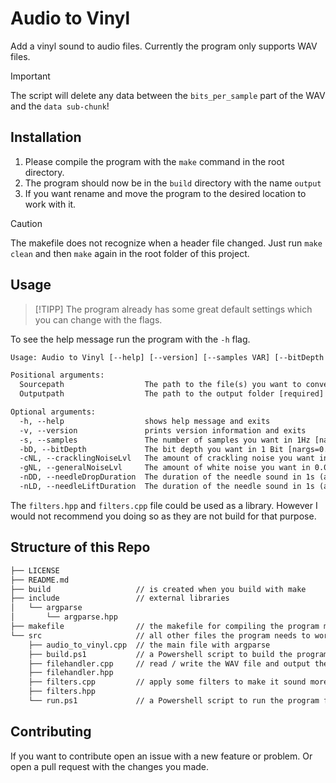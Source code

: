 # Audio to Vinyl

 Add a vinyl sound to audio files. Currently the program only supports WAV files.

> [!IMPORTANT]
> The script will delete any data between the `bits_per_sample` part of the WAV and the `data sub-chunk`!


## Installation

1. Please compile the program with the `make` command in the root directory.
2. The program should now be in the `build` directory with the name `output`
3. If you want rename and move the program to the desired location to work with it.

> [!CAUTION]
> The makefile does not recognize when a header file changed.
> Just run `make clean` and then `make` again in the root folder of this project.


## Usage

> [!TIPP]
> The program already has some great default settings which you can change with the flags.

To see the help message run the program with the `-h` flag.

```txt
Usage: Audio to Vinyl [--help] [--version] [--samples VAR] [--bitDepth VAR] [--cracklingNoiseLvl VAR] [--generalNoiseLvl VAR] [--needleDropDuration VAR] [--needleLiftDuration VAR] Sourcepath Outputpath

Positional arguments:
  Sourcepath                  The path to the file(s) you want to convert. [required]
  Outputpath                  The path to the output folder [required]

Optional arguments:
  -h, --help                  shows help message and exits
  -v, --version               prints version information and exits
  -s, --samples               The number of samples you want in 1Hz [nargs=0..1] [default: 48000]
  -bD, --bitDepth             The bit depth you want in 1 Bit [nargs=0..1] [default: 24]
  -cNL, --cracklingNoiseLvl   The amount of crackling noise you want in 0.01% [nargs=0..1] [default: 100]
  -gNL, --generalNoiseLvl     The amount of white noise you want in 0.001% [nargs=0..1] [default: 5]
  -nDD, --needleDropDuration  The duration of the needle sound in 1s (at start of file) [nargs=0..1] [default: 0.8]
  -nLD, --needleLiftDuration  The duration of the needle sound in 1s (at end of file) [nargs=0..1] [default: 1]
```

The `filters.hpp` and `filters.cpp` file could be used as a library. However I would not recommend you doing so as they are not build for that purpose.


## Structure of this Repo

```txt
├── LICENSE
├── README.md
├── build                   // is created when you build with make
├── include                 // external libraries
│   └── argparse
│       └── argparse.hpp
├── makefile                // the makefile for compiling the program more easily
└── src                     // all other files the program needs to work
    ├── audio_to_vinyl.cpp  // the main file with argparse
    ├── build.ps1           // a Powershell script to build the program from the src directory
    ├── filehandler.cpp     // read / write the WAV file and output the WAVHeader
    ├── filehandler.hpp
    ├── filters.cpp         // apply some filters to make it sound more like vinyl
    ├── filters.hpp
    └── run.ps1             // a Powershell script to run the program form the src directory
```

## Contributing

If you want to contribute open an issue with a new feature or problem. Or open a pull request with the changes you made.
